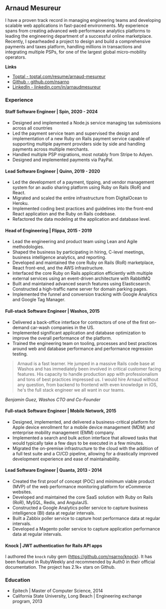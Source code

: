 ## Arnaud Mesureur

I have a proven track record in managing engineering teams and developing scalable web applications in fast-paced environments. My experience spans from creating advanced web performance analytics platforms to leading the engineering department of a successful online marketplace. Recently, I spearheaded a project to design and build a comprehensive payments and taxes platform, handling millions in transactions and integrating multiple PSPs, for one of the largest global micro-mobility operators.

**Links**

- [Toptal - toptal.com/resume/arnaud-mesureur](https://www.toptal.com/resume/arnaud-mesureur)
- [Github - github.com/nsarno](https://github.com/nsarno)
- [LinkedIn - linkedin.com/in/arnaudmesureur](https://www.linkedin.com/in/arnaudmesureur)

### Experience
#### Staff Software Engineer | Spin, 2020 - 2024

- Designed and implemented a Node.js service managing tax submissions across all countries
- Led the payment service team and supervised the design and implementation of a new Ruby on Rails payment service capable of supporting multiple payment providers side by side and handling payments across multiple merchants.
- Handled multiple PSP migrations, most notably from Stripe to Adyen.
- Designed and implemented payments via PayPal.

#### Lead Software Engineer | Quinn, 2019 - 2020

- Led the development of a payment, tipping, and vendor management system for an audio sharing platform using Ruby on Rails (RoR) and React.
- Migrated and scaled the entire infrastructure from DigitalOcean to Heroku.
- Implemented coding best practices and guidelines into the front-end React application and the Ruby on Rails codebase.
- Refactored the data modeling at the application and database level.

#### Head of Engineering | Flippa, 2015 - 2019

- Lead the engineering and product team using Lean and Agile methodologies.
- Shaped the business by participating in hiring, C-level meetings, business intelligence analytics, and reporting.
- Developed and maintained the core Ruby on Rails (RoR) marketplace, React front-end, and the AWS infrastructure.
- Interfaced the core Ruby on Rails application efficiently with multiple external services using an event-driven architecture with RabbitMQ
- Built and maintained advanced search features using Elasticsearch.
Constructed a high-traffic name server for domain parking pages.
- Implemented the funnel and conversion tracking with Google Analytics and Google Tag Manager.

#### Full-stack Software Engineer | Washos, 2015

- Delivered a back-office interface for contractors of one of the first on-demand car-wash companies in the US.
- Implemented significant application and database optimization to improve the overall performance of the platform.
- Trained the engineering team on tooling, processes and best practices around web and database performance and performance regression testing.


> Arnaud is a fast learner. He jumped in a massive Rails code base at Washos and has immediately been involved in critical customer facing features. His capacity to handle production app with professionalism and tons of best practices impressed us. I would hire Arnaud without any question, from backend to frontend with even knowledge in iOS, he's the full stack engineer we all want in our teams.

*Benjamin Guez, Washos CTO and Co-Founder*

#### Full-stack Software Engineer | Mobile Network, 2015

- Designed, implemented, and delivered a business-critical platform for Apple device enrollment for a mobile device management (MDM) and enterprise mobility management (EMM) company.
- Implemented a search and bulk action interface that allowed tasks that would typically take a few days to be executed in a few minutes.
- Migrated the on-premise infrastructure to the cloud with the addition of a full test suite and a CI/CD pipeline, allowing for a drastically improved development experience and ease of maintainability.

#### Lead Software Engineer | Quanta, 2013 - 2014

- Created the first proof of concept (POC) and minimum viable product (MVP) of the web performance monitoring platform for eCommerce websites.
- Developed and maintained the core SaaS solution with Ruby on Rails (RoR), MySQL, Redis, and AngularJS.
- Constructed a Google Analytics poller service to capture business intelligence (BI) data at regular intervals.
- Built a Zabbix poller service to capture host performance data at regular intervals.
- Developed a Magento poller service to capture application performance data at regular intervals.

#### Knock | JWT authentication for Rails API apps

I authored the `knock` ruby gem (https://github.com/nsarno/knock). It has been featured in RubyWeekly and recommended by Auth0 in their official documentation. The project has 2.1k+ stars on Github.

### Education

- Epitech | Master of Computer Science, 2014
- California State University, Long Beach | Engineering exchange program, 2013

